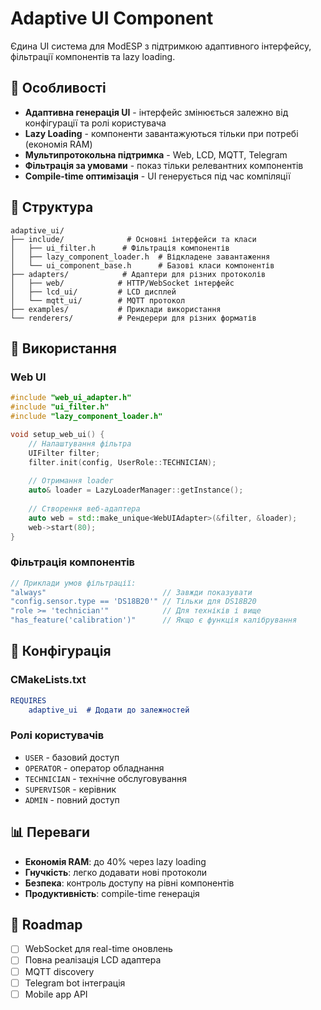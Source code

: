 # Adaptive UI Component

Єдина UI система для ModESP з підтримкою адаптивного інтерфейсу, фільтрації компонентів та lazy loading.

## 🌟 Особливості

- **Адаптивна генерація UI** - інтерфейс змінюється залежно від конфігурації та ролі користувача
- **Lazy Loading** - компоненти завантажуються тільки при потребі (економія RAM)
- **Мультипротокольна підтримка** - Web, LCD, MQTT, Telegram
- **Фільтрація за умовами** - показ тільки релевантних компонентів
- **Compile-time оптимізація** - UI генерується під час компіляції

## 📁 Структура

```
adaptive_ui/
├── include/              # Основні інтерфейси та класи
│   ├── ui_filter.h      # Фільтрація компонентів
│   ├── lazy_component_loader.h  # Відкладене завантаження
│   └── ui_component_base.h      # Базові класи компонентів
├── adapters/            # Адаптери для різних протоколів
│   ├── web/            # HTTP/WebSocket інтерфейс
│   ├── lcd_ui/         # LCD дисплей
│   └── mqtt_ui/        # MQTT протокол
├── examples/           # Приклади використання
└── renderers/          # Рендерери для різних форматів
```

## 🚀 Використання

### Web UI

```cpp
#include "web_ui_adapter.h"
#include "ui_filter.h"
#include "lazy_component_loader.h"

void setup_web_ui() {
    // Налаштування фільтра
    UIFilter filter;
    filter.init(config, UserRole::TECHNICIAN);
    
    // Отримання loader
    auto& loader = LazyLoaderManager::getInstance();
    
    // Створення веб-адаптера
    auto web = std::make_unique<WebUIAdapter>(&filter, &loader);
    web->start(80);
}
```

### Фільтрація компонентів

```cpp
// Приклади умов фільтрації:
"always"                          // Завжди показувати
"config.sensor.type == 'DS18B20'" // Тільки для DS18B20
"role >= 'technician'"            // Для техніків і вище
"has_feature('calibration')"      // Якщо є функція калібрування
```

## 🔧 Конфігурація

### CMakeLists.txt

```cmake
REQUIRES 
    adaptive_ui  # Додати до залежностей
```

### Ролі користувачів

- `USER` - базовий доступ
- `OPERATOR` - оператор обладнання
- `TECHNICIAN` - технічне обслуговування
- `SUPERVISOR` - керівник
- `ADMIN` - повний доступ

## 📊 Переваги

- **Економія RAM**: до 40% через lazy loading
- **Гнучкість**: легко додавати нові протоколи
- **Безпека**: контроль доступу на рівні компонентів
- **Продуктивність**: compile-time генерація

## 🎯 Roadmap

- [ ] WebSocket для real-time оновлень
- [ ] Повна реалізація LCD адаптера
- [ ] MQTT discovery
- [ ] Telegram bot інтеграція
- [ ] Mobile app API
